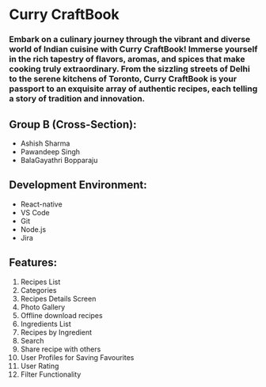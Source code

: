 # **Curry CraftBook**

### Embark on a culinary journey through the vibrant and diverse world of Indian cuisine with Curry CraftBook! Immerse yourself in the rich tapestry of flavors, aromas, and spices that make cooking truly extraordinary. From the sizzling streets of Delhi to the serene kitchens of Toronto, Curry CraftBook is your passport to an exquisite array of authentic recipes, each telling a story of tradition and innovation.

## Group B (Cross-Section):
- Ashish Sharma
- Pawandeep Singh
- BalaGayathri Bopparaju

## Development Environment:
- React-native
- VS Code
- Git
- Node.js
- Jira

## Features:
1) Recipes List
2) Categories
3) Recipes Details Screen
4) Photo Gallery
5) Offline download recipes
6) Ingredients List
7) Recipes by Ingredient
8) Search
9) Share recipe with others
10) User Profiles for Saving Favourites
11) User Rating
12) Filter Functionality